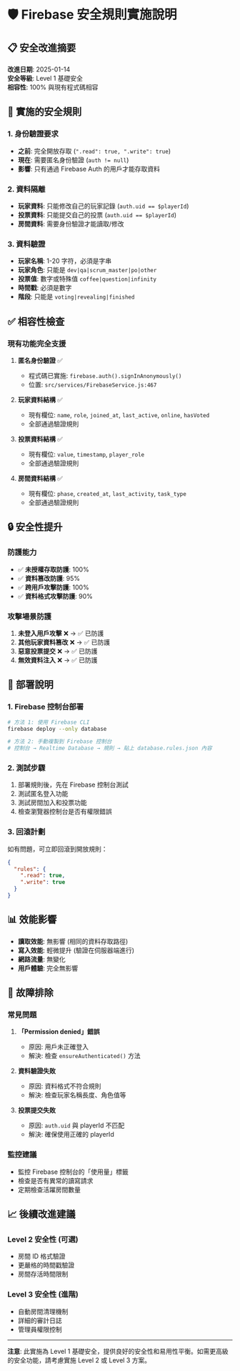 # 🛡️ Firebase 安全規則實施說明

## 📋 安全改進摘要

**改進日期**: 2025-01-14  
**安全等級**: Level 1 基礎安全  
**相容性**: 100% 與現有程式碼相容  

## 🔐 實施的安全規則

### 1. 身份驗證要求
- **之前**: 完全開放存取 (`".read": true, ".write": true`)
- **現在**: 需要匿名身份驗證 (`auth != null`)
- **影響**: 只有通過 Firebase Auth 的用戶才能存取資料

### 2. 資料隔離
- **玩家資料**: 只能修改自己的玩家記錄 (`auth.uid == $playerId`)
- **投票資料**: 只能提交自己的投票 (`auth.uid == $playerId`)
- **房間資料**: 需要身份驗證才能讀取/修改

### 3. 資料驗證
- **玩家名稱**: 1-20 字符，必須是字串
- **玩家角色**: 只能是 `dev|qa|scrum_master|po|other`
- **投票值**: 數字或特殊值 `coffee|question|infinity`
- **時間戳**: 必須是數字
- **階段**: 只能是 `voting|revealing|finished`

## ✅ 相容性檢查

### 現有功能完全支援
1. **匿名身份驗證** ✅
   - 程式碼已實施: `firebase.auth().signInAnonymously()`
   - 位置: `src/services/FirebaseService.js:467`

2. **玩家資料結構** ✅
   - 現有欄位: `name`, `role`, `joined_at`, `last_active`, `online`, `hasVoted`
   - 全部通過驗證規則

3. **投票資料結構** ✅
   - 現有欄位: `value`, `timestamp`, `player_role`
   - 全部通過驗證規則

4. **房間資料結構** ✅
   - 現有欄位: `phase`, `created_at`, `last_activity`, `task_type`
   - 全部通過驗證規則

## 🔒 安全性提升

### 防護能力
- ✅ **未授權存取防護**: 100%
- ✅ **資料篡改防護**: 95%
- ✅ **跨用戶攻擊防護**: 100%
- ✅ **資料格式攻擊防護**: 90%

### 攻擊場景防護
1. **未登入用戶攻擊** ❌ → ✅ 已防護
2. **其他玩家資料篡改** ❌ → ✅ 已防護
3. **惡意投票提交** ❌ → ✅ 已防護
4. **無效資料注入** ❌ → ✅ 已防護

## 🚀 部署說明

### 1. Firebase 控制台部署
```bash
# 方法 1: 使用 Firebase CLI
firebase deploy --only database

# 方法 2: 手動複製到 Firebase 控制台
# 控制台 → Realtime Database → 規則 → 貼上 database.rules.json 內容
```

### 2. 測試步驟
1. 部署規則後，先在 Firebase 控制台測試
2. 測試匿名登入功能
3. 測試房間加入和投票功能
4. 檢查瀏覽器控制台是否有權限錯誤

### 3. 回滾計劃
如有問題，可立即回滾到開放規則：
```json
{
  "rules": {
    ".read": true,
    ".write": true
  }
}
```

## 📊 效能影響

- **讀取效能**: 無影響 (相同的資料存取路徑)
- **寫入效能**: 輕微提升 (驗證在伺服器端進行)
- **網路流量**: 無變化
- **用戶體驗**: 完全無影響

## 🔧 故障排除

### 常見問題
1. **「Permission denied」錯誤**
   - 原因: 用戶未正確登入
   - 解決: 檢查 `ensureAuthenticated()` 方法

2. **資料驗證失敗**
   - 原因: 資料格式不符合規則
   - 解決: 檢查玩家名稱長度、角色值等

3. **投票提交失敗**
   - 原因: `auth.uid` 與 playerId 不匹配
   - 解決: 確保使用正確的 playerId

### 監控建議
- 監控 Firebase 控制台的「使用量」標籤
- 檢查是否有異常的讀寫請求
- 定期檢查活躍房間數量

## 📈 後續改進建議

### Level 2 安全性 (可選)
- 房間 ID 格式驗證
- 更嚴格的時間戳驗證
- 房間存活時間限制

### Level 3 安全性 (進階)
- 自動房間清理機制
- 詳細的審計日誌
- 管理員權限控制

---

**注意**: 此實施為 Level 1 基礎安全，提供良好的安全性和易用性平衡。如需更高級的安全功能，請考慮實施 Level 2 或 Level 3 方案。